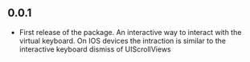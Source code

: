 ## 0.0.1

* First release of the package. 
An interactive way to interact with the virtual keyboard. 
On IOS devices the intraction is similar to the interactive keyboard dismiss of UIScrollViews 
